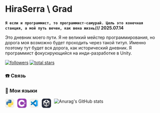 # HiraSerra \ Grad
**`Я если и программист, то программист-самурай. Цель это конечная станция, а мой путь вечен, как вена жизнь`/// 2025.07.14**

Это дневник моего пути. 
Я не великий мейстер программирования, но дорога моя возможно будет проходить через такой титул. Именно поэтому тут будет вся дорога, как исторический дневник.
Я программист фокусирующийся на инди-разработке в Unity.

<p aling="left">
  <a href="https://github.com/HiraSeera?tab=followers">
    <img alt="followers" title="Follow me on Github" src="https://custom-icon-badges.demolab.com/github/followers/HiraSeera?color=236ad3&labelColor=1155ba&style=for-the-badge&logo=person-add&label=Follow&logoColor=white"/></a>
  <a href="https://github.com/HiraSeera?tab=repositories&sort=stargazers">
    <img alt="total stars" title="Total stars on GitHub" src="https://custom-icon-badges.demolab.com/github/stars/HiraSeera?color=55960c&style=for-the-badge&labelColor=488207&logo=star"/></a>
</p>

### ☎️ Связь


### 🧰 Мои языки

<img align="left" alt="Python" width="30px" style="padding-right:10px;" src="https://raw.githubusercontent.com/tandpfun/skill-icons/65dea6c4eaca7da319e552c09f4cf5a9a8dab2c8/icons/Python-Light.svg" />
<img align="left" alt="C#" width="30px" style="padding-right:10px;" src="https://raw.githubusercontent.com/tandpfun/skill-icons/65dea6c4eaca7da319e552c09f4cf5a9a8dab2c8/icons/CS.svg" />
<img align="left" alt="VisualStudio" width="30px" style="padding-right:10px;" src="https://raw.githubusercontent.com/tandpfun/skill-icons/65dea6c4eaca7da319e552c09f4cf5a9a8dab2c8/icons/VSCode-Light.svg" />
<img align="left" alt="Unity" width="30px" style="padding-right:10px;" src="https://raw.githubusercontent.com/tandpfun/skill-icons/65dea6c4eaca7da319e552c09f4cf5a9a8dab2c8/icons/Unity-Dark.svg
" />




![Anurag's GitHub stats](https://github-readme-stats.vercel.app/api?username=HiraSeera&show_icons=true&theme=tokyonight)
